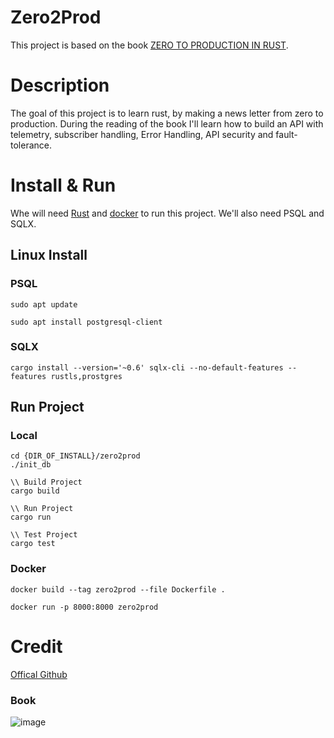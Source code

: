 Zero2Prod
=========
This project is based on the book [ZERO TO PRODUCTION IN RUST](https://www.zero2prod.com/index.html).
# Description
The goal of this project is to learn rust, by making a news letter from zero to production. During the reading of the book I'll learn how to build an API with telemetry, subscriber handling, Error Handling, API security and fault-tolerance.
# Install & Run
Whe will need [Rust](https://www.rust-lang.org/) and [docker](https://www.docker.com/) to run this project. We'll also need PSQL and SQLX.
## Linux Install 
### PSQL
```
sudo apt update

sudo apt install postgresql-client
```
### SQLX
```
cargo install --version='~0.6' sqlx-cli --no-default-features --features rustls,prostgres
```
## Run Project
### Local
```
cd {DIR_OF_INSTALL}/zero2prod
./init_db

\\ Build Project
cargo build

\\ Run Project
cargo run

\\ Test Project
cargo test
```
### Docker 
```
docker build --tag zero2prod --file Dockerfile .

docker run -p 8000:8000 zero2prod
```
# Credit
[Offical Github](https://github.com/LukeMathWalker/zero-to-production)
### Book
![image](https://github.com/tenuckii/zero2prod/assets/152208465/45a8cb0a-a79e-4dc9-b5c6-e0d52ef82dfd)
